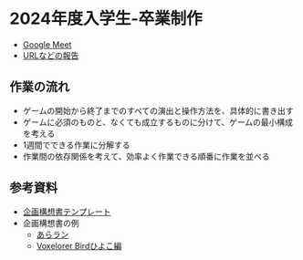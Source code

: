 # 2024年度入学生-卒業制作

- [Google Meet](https://meet.google.com/bwb-njcm-udh)
- [URLなどの報告](https://docs.google.com/forms/d/e/1FAIpQLSdtCrSbaVfK9kttxBd6T577bJhaQ1RXeWdHg7h03dKhlvEm9g/viewform)

## 作業の流れ

- ゲームの開始から終了までのすべての演出と操作方法を、具体的に書き出す
- ゲームに必須のものと、なくても成立するものに分けて、ゲームの最小構成を考える
- 1週間でできる作業に分解する
- 作業間の依存関係を考えて、効率よく作業できる順番に作業を並べる

## 参考資料

- [企画構想書テンプレート](https://docs.google.com/document/d/1Zc5_lcB1Uc41Ww1nXsJF5EkJlu2GNoCfobYFhTnJPTs/)
- 企画構想書の例
  - [あらラン](https://docs.google.com/document/d/1PMjcSc2Wi7wOgFwn4_9BTznPG-8BW2SwEw1BD0wKRIQ/)
  - [Voxelorer Birdひよこ編](https://github.com/am1tanaka/VBirdHiyoko)
